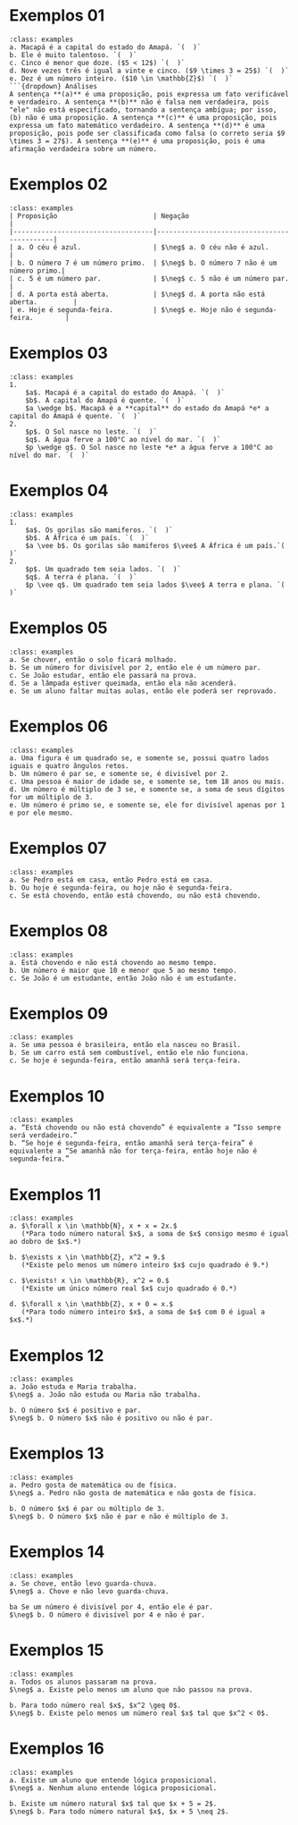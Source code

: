 # Exemplos 01

<!-- Start Exemplo 1.1 -->
```{admonition} Exemplo 1.1
:class: examples
a. Macapá é a capital do estado do Amapá. `(  )`  
b. Ele é muito talentoso. `(  )`  
c. Cinco é menor que doze. ($5 < 12$) `(  )`  
d. Nove vezes três é igual a vinte e cinco. ($9 \times 3 = 25$) `(  )`  
e. Dez é um número inteiro. ($10 \in \mathbb{Z}$) `(  )`  
```{dropdown} Análises
A sentença **(a)** é uma proposição, pois expressa um fato verificável e verdadeiro. A sentença **(b)** não é falsa nem verdadeira, pois "ele" não está especificado, tornando a sentença ambígua; por isso, (b) não é uma proposição. A sentença **(c)** é uma proposição, pois expressa um fato matemático verdadeiro. A sentença **(d)** é uma proposição, pois pode ser classificada como falsa (o correto seria $9 \times 3 = 27$). A sentença **(e)** é uma proposição, pois é uma afirmação verdadeira sobre um número.
```
<!-- End Exemplo 1.1 -->

# Exemplos 02

<!-- Start Exemplo 1.2 -->
```{admonition} Exemplo 1.2
:class: examples
| Proposição                        | Negação                                    |
|-----------------------------------|--------------------------------------------|
| a. O céu é azul.                  | $\neg$ a. O céu não é azul.                |
| b. O número 7 é um número primo.  | $\neg$ b. O número 7 não é um número primo.|
| c. 5 é um número par.             | $\neg$ c. 5 não é um número par.           |
| d. A porta está aberta.           | $\neg$ d. A porta não está aberta.         |
| e. Hoje é segunda-feira.          | $\neg$ e. Hoje não é segunda-feira.        |
```
<!-- End Exemplo 1.2 -->


# Exemplos 03
<!-- Start Exemplo 1.3 -->
```{admonition} Exemplo 1.3
:class: examples
1.  
    $a$. Macapá é a capital do estado do Amapá. `(  )`  
    $b$. A capital do Amapá é quente. `(  )`  
    $a \wedge b$. Macapá é a **capital** do estado do Amapá *e* a capital do Amapá é quente. `(  )`   
2.  
    $p$. O Sol nasce no leste. `(  )`  
    $q$. A água ferve a 100°C ao nível do mar. `(  )`  
    $p \wedge q$. O Sol nasce no leste *e* a água ferve a 100°C ao nível do mar. `(  )`  
```
<!-- End Exemplo 1.3 -->

# Exemplos 04

<!-- Start Exemplo 1.4 -->
```{admonition} Exemplo 1.4
:class: examples
1.  
    $a$. Os gorilas são mamiferos. `(  )`  
    $b$. A África é um país. `(  )`  
    $a \vee b$. Os gorilas são mamiferos $\vee$ A África é um país.`(  )`     
2.  
    $p$. Um quadrado tem seia lados. `(  )`  
    $q$. A terra é plana. `(  )`   
    $p \vee q$. Um quadrado tem seia lados $\vee$ A terra e plana. `(  )`    
```
<!-- End Exemplo 1.4 -->

# Exemplos 05
<!-- Start Exemplo 1.5 -->
```{admonition} Exemplo 1.5
:class: examples
a. Se chover, então o solo ficará molhado.  
b. Se um número for divisível por 2, então ele é um número par.  
c. Se João estudar, então ele passará na prova.  
d. Se a lâmpada estiver queimada, então ela não acenderá.  
e. Se um aluno faltar muitas aulas, então ele poderá ser reprovado.  
```
<!-- End Exemplo 1.5 -->

# Exemplos 06

<!-- Start Exemplo 1.6 -->
```{admonition} Exemplo 1.6
:class: examples
a. Uma figura é um quadrado se, e somente se, possui quatro lados iguais e quatro ângulos retos.  
b. Um número é par se, e somente se, é divisível por 2.  
c. Uma pessoa é maior de idade se, e somente se, tem 18 anos ou mais.  
d. Um número é múltiplo de 3 se, e somente se, a soma de seus dígitos for um múltiplo de 3.  
e. Um número é primo se, e somente se, ele for divisível apenas por 1 e por ele mesmo.  
```
<!-- End Exemplo 1.6 -->


# Exemplos 07

<!-- Start Exemplo 1.7 -->
```{admonition} Exemplo 1.7
:class: examples
a. Se Pedro está em casa, então Pedro está em casa.  
b. Ou hoje é segunda-feira, ou hoje não é segunda-feira.  
c. Se está chovendo, então está chovendo, ou não está chovendo.
```
<!-- End Exemplo 1.7 -->

# Exemplos 08

<!-- Start Exemplo 1.8 -->
```{admonition} Exemplo 1.8
:class: examples
a. Está chovendo e não está chovendo ao mesmo tempo.  
b. Um número é maior que 10 e menor que 5 ao mesmo tempo.  
c. Se João é um estudante, então João não é um estudante.  
```
<!-- End Exemplo 1.8 -->

# Exemplos 09

<!-- Start Exemplo 1.9 -->
```{admonition} Exemplo 1.9
:class: examples
a. Se uma pessoa é brasileira, então ela nasceu no Brasil.  
b. Se um carro está sem combustível, então ele não funciona.  
c. Se hoje é segunda-feira, então amanhã será terça-feira.  
```
<!-- End Exemplo 1.9 -->

# Exemplos 10

<!-- Start Exemplo 1.10 -->
```{admonition} Exemplo 1.10
:class: examples
a. “Está chovendo ou não está chovendo” é equivalente a “Isso sempre será verdadeiro.”  
b. “Se hoje é segunda-feira, então amanhã será terça-feira” é equivalente a “Se amanhã não for terça-feira, então hoje não é segunda-feira.”  
```
<!-- End Exemplo 1.10 -->

# Exemplos 11

<!-- Start Exemplo 1.11 -->
```{admonition} Exemplo 1.11
:class: examples
a. $\forall x \in \mathbb{N}, x + x = 2x.$  
   (*Para todo número natural $x$, a soma de $x$ consigo mesmo é igual ao dobro de $x$.*)

b. $\exists x \in \mathbb{Z}, x^2 = 9.$  
   (*Existe pelo menos um número inteiro $x$ cujo quadrado é 9.*)

c. $\exists! x \in \mathbb{R}, x^2 = 0.$  
   (*Existe um único número real $x$ cujo quadrado é 0.*)

d. $\forall x \in \mathbb{Z}, x + 0 = x.$  
   (*Para todo número inteiro $x$, a soma de $x$ com 0 é igual a $x$.*)
```
<!-- End Exemplo 1.11 -->

# Exemplos 12

<!-- Start Exemplo 1.12 -->
```{admonition} Exemplo 12
:class: examples
a. João estuda e Maria trabalha.  
$\neg$ a. João não estuda ou Maria não trabalha.

b. O número $x$ é positivo e par.    
$\neg$ b. O número $x$ não é positivo ou não é par.
```
<!-- End Exemplo 1.12 -->


# Exemplos 13

<!-- Start Exemplo 1.13 -->
```{admonition} Exemplo 13
:class: examples
a. Pedro gosta de matemática ou de física.  
$\neg$ a. Pedro não gosta de matemática e não gosta de física.

b. O número $x$ é par ou múltiplo de 3.  
$\neg$ b. O número $x$ não é par e não é múltiplo de 3.
```
<!-- End Exemplo 1.13 -->


# Exemplos 14

<!-- Start Exemplo 1.14 -->
```{admonition} Exemplo 14
:class: examples
a. Se chove, então levo guarda-chuva.  
$\neg$ a. Chove e não levo guarda-chuva.

ba Se um número é divisível por 4, então ele é par.  
$\neg$ b. O número é divisível por 4 e não é par.
```
<!-- End Exemplo 1.14 -->


# Exemplos 15

<!-- Start Exemplo 1.15 -->
```{admonition} Exemplo 15
:class: examples
a. Todos os alunos passaram na prova.  
$\neg$ a. Existe pelo menos um aluno que não passou na prova.

b. Para todo número real $x$, $x^2 \geq 0$.  
$\neg$ b. Existe pelo menos um número real $x$ tal que $x^2 < 0$.
```
<!-- End Exemplo 1.15 -->
      
# Exemplos 16

<!-- Start Exemplo 1.16 -->
```{admonition} Exemplo 16
:class: examples
a. Existe um aluno que entende lógica proposicional.  
$\neg$ a. Nenhum aluno entende lógica proposicional.

b. Existe um número natural $x$ tal que $x + 5 = 2$.  
$\neg$ b. Para todo número natural $x$, $x + 5 \neq 2$.
```
<!-- End Exemplo 1.16 -->


